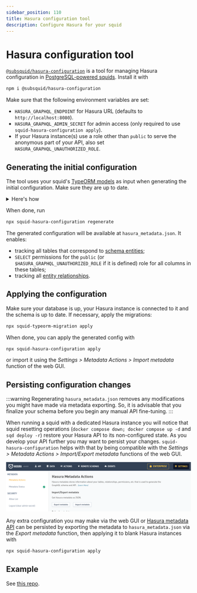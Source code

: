 ```yaml
---
sidebar_position: 110
title: Hasura configuration tool
description: Configure Hasura for your squid
---
```


# Hasura configuration tool

[`@subsquid/hasura-configuration`](https://www.npmjs.com/package/@subsquid/hasura-configuration) is a tool for managing Hasura configuration in [PostgreSQL-powered squids](/sdk/resources/persisting-data/typeorm). Install it with
```bash
npm i @subsquid/hasura-configuration
```
Make sure that the following environment variables are set:

 * `HASURA_GRAPHQL_ENDPOINT` for Hasura URL (defaults to `http://localhost:8080`).
 * `HASURA_GRAPHQL_ADMIN_SECRET` for admin access (only required to use `squid-hasura-configuration apply`).
 * If your Hasura instance(s) use a role other than `public` to serve the anonymous part of your API, also set `HASURA_GRAPHQL_UNAUTHORIZED_ROLE`.

## Generating the initial configuration

The tool uses your squid's [TypeORM models](/sdk/reference/schema-file/intro/#typeorm-codegen) as input when generating the initial configuration. Make sure they are up to date.

<details>
<summary>Here's how</summary>

1. Finalize any edits to [`schema.graphql`](/sdk/reference/schema-file)

2. Update the TypeScript code of your models with
   ```bash
   npx squid-typeorm-codegen
   ```

3. Compile your models with
   ```bash
   npm run build
   ```

4. Regenerate your [DB migrations](/sdk/resources/persisting-data/typeorm/#database-migrations) with a clean database to make sure they match your updated schema.
   ```bash
   docker compose down
   docker compose up -d
   rm -r db
   npm squid-typeorm-migration generate
   ```

You can turn off your database after doing that - Hasura configuration tool does not use it to make its initial configuration

</details>

When done, run
```bash
npx squid-hasura-configuration regenerate
```
The generated configuration will be available at `hasura_metadata.json`. It enables:
- tracking all tables that correspond to [schema entities](/sdk/reference/schema-file/entities);
- `SELECT` permissions for the `public` (or `$HASURA_GRAPHQL_UNAUTHORIZED_ROLE` if it is defined) role for all columns in these tables;
- tracking all [entity relationships](/sdk/reference/schema-file/entity-relations).

## Applying the configuration

Make sure your database is up, your Hasura instance is connected to it and the schema is up to date. If necessary, apply the migrations:
```bash
npx squid-typeorm-migration apply
```

When done, you can apply the generated config with
```bash
npx squid-hasura-configuration apply
```
or import it using the _Settings > Metadata Actions > Import metadata_ function of the web GUI.

## Persisting configuration changes

:::warning
Regenerating `hasura_metadata.json` removes any modifications you might have made via metadata exporting. So, it is advisable that you finalize your schema before you begin any manual API fine-tuning.
:::

When running a squid with a dedicated Hasura instance you will notice that squid resetting operations (`docker compose down; docker compose up -d` and `sqd deploy -r`) restore your Hasura API to its non-configured state. As you develop your API further you may want to persist your changes. `squid-hasura-configuration` helps with that by being compatible with the _Settings > Metadata Actions > Import/Export metadata_ functions of the web GUI.

![Web UI import and export](hasura-configuration-web-ui-import-export.png)

Any extra configuration you may make via the web GUI or [Hasura metadata API](https://hasura.io/docs/2.0/api-reference/metadata-api/index) can be persisted by exporting the metadata to `hasura_metadata.json` via the _Export metadata_ function, then applying it to blank Hasura instances with
```bash
npx squid-hasura-configuration apply
```

## Example

See [this repo](https://github.com/subsquid-labs/squid-hasura-example).
